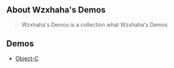 ## About Wzxhaha's Demos 
> Wzxhaha's Demos is a collection what Wzxhaha's Demos

##  Demos
*   [Object-C](#donethumbsup)

